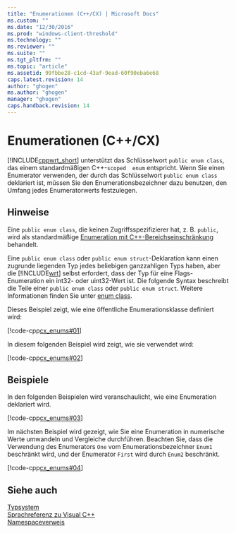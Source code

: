 ```yaml
---
title: "Enumerationen (C++/CX) | Microsoft Docs"
ms.custom: ""
ms.date: "12/30/2016"
ms.prod: "windows-client-threshold"
ms.technology: ""
ms.reviewer: ""
ms.suite: ""
ms.tgt_pltfrm: ""
ms.topic: "article"
ms.assetid: 99fbbe28-c1cd-43af-9ead-60f90eba6e68
caps.latest.revision: 14
author: "ghogen"
ms.author: "ghogen"
manager: "ghogen"
caps.handback.revision: 14
---
```

# Enumerationen (C++/CX)
[!INCLUDE[cppwrt_short](../cppcx/includes/cppwrt-short-md.md)] unterstützt das Schlüsselwort `public enum class`, das einem standardmäßigen C\+\+\-`scoped  enum` entspricht. Wenn Sie einen Enumerator verwenden, der durch das Schlüsselwort `public enum class` deklariert ist, müssen Sie den Enumerationsbezeichner dazu benutzen, den Umfang jedes Enumeratorwerts festzulegen.  
  
## Hinweise  
 Eine `public enum class`, die keinen Zugriffsspezifizierer hat, z. B. `public`, wird als standardmäßige [Enumeration mit C\+\+\-Bereichseinschränkung](~/cpp/enumerations-cpp.md) behandelt.  
  
 Eine `public enum class` oder `public enum struct`\-Deklaration kann einen zugrunde liegenden Typ jedes beliebigen ganzzahligen Typs haben, aber die [!INCLUDE[wrt](../cppcx/includes/wrt-md.md)] selbst erfordert, dass der Typ für eine Flags\-Enumeration ein int32\- oder uint32\-Wert ist. Die folgende Syntax beschreibt die Teile einer `public enum class` oder `public enum struct`. Weitere Informationen finden Sie unter [enum class](~/windows/enum-class-cpp-component-extensions.md).  
  
 Dieses Beispiel zeigt, wie eine öffentliche Enumerationsklasse definiert wird:  
  
 [!code-cpp[cx_enums#01](../snippets/cpp/VS_Snippets_Misc/cx_enums/cpp/class1.h#01)]  
  
 In diesem folgenden Beispiel wird zeigt, wie sie verwendet wird:  
  
 [!code-cpp[cx_enums#02](../snippets/cpp/VS_Snippets_Misc/cx_enums/cpp/class1.h#02)]  
  
## Beispiele  
 In den folgenden Beispielen wird veranschaulicht, wie eine Enumeration deklariert wird.  
  
 [!code-cpp[cx_enums#03](../snippets/cpp/VS_Snippets_Misc/cx_enums/cpp/class1.h#03)]  
  
 Im nächsten Beispiel wird gezeigt, wie Sie eine Enumeration in numerische Werte umwandeln und Vergleiche durchführen. Beachten Sie, dass die Verwendung des Enumerators `One` vom Enumerationsbezeichner `Enum1` beschränkt wird, und der Enumerator `First` wird durch `Enum2` beschränkt.  
  
 [!code-cpp[cx_enums#04](../snippets/cpp/VS_Snippets_Misc/cx_enums/cpp/class1.h#04)]  
  
## Siehe auch  
 [Typsystem](../cppcx/type-system-c-cx.md)   
 [Sprachreferenz zu Visual C\+\+](../cppcx/visual-c-language-reference-c-cx.md)   
 [Namespaceverweis](../cppcx/namespaces-reference-c-cx.md)